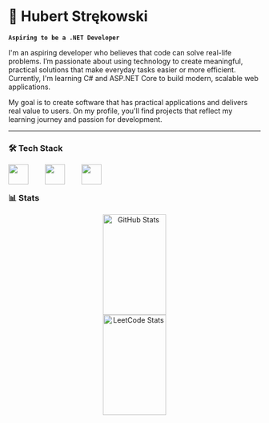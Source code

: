# 🦾 Hubert Strękowski

**`Aspiring to be a .NET Developer`**

I'm an aspiring developer who believes that code can solve real-life problems. I’m passionate about using technology to create meaningful, practical solutions that make everyday tasks easier or more efficient.
Currently, I'm learning C# and ASP.NET Core to build modern, scalable web applications.

My goal is to create software that has practical applications and delivers real value to users. On my profile, you'll find projects that reflect my learning journey and passion for development.

---

<!-- Tutaj będą TOP PROJECTS jak już je zrobie -->

### 🛠 Tech Stack
<img align="left" width="40px;" style="padding-right: 30px;" src="https://cdn.jsdelivr.net/gh/devicons/devicon@latest/icons/csharp/csharp-plain.svg" />
<img align="left" width="40px;" style="padding-right: 30px;" src="https://cdn.jsdelivr.net/gh/devicons/devicon@latest/icons/dotnetcore/dotnetcore-original.svg" />
<img align="left" width="40px;" style="padding-right: 30px;" src="https://cdn.jsdelivr.net/gh/devicons/devicon@latest/icons/git/git-original.svg" />                  
          

<br/>

#

### 📊 Stats

<p align="center">
  <img src="https://github-readme-stats.vercel.app/api?username=hstrekowski&show_icons=true&theme=dark" alt="GitHub Stats" width="50%" height="200"/>
  <a href="https://leetcode.com/hstrekowski/">
    <img src="https://leetcard.jacoblin.cool/hstrekowski?theme=dark&ext=contest" alt="LeetCode Stats" width="50%" height="200"/>
  </a>
</p>


